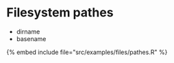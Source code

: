 # Filesystem pathes


* dirname
* basename

{% embed include file="src/examples/files/pathes.R" %}


